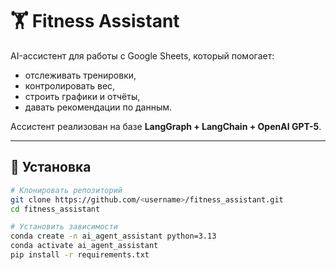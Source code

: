 # 🏋️ Fitness Assistant

AI-ассистент для работы с Google Sheets, который помогает:
- отслеживать тренировки,
- контролировать вес,
- строить графики и отчёты,
- давать рекомендации по данным.

Ассистент реализован на базе **LangGraph + LangChain + OpenAI GPT-5**.

---

## 🚀 Установка

```bash
# Клонировать репозиторий
git clone https://github.com/<username>/fitness_assistant.git
cd fitness_assistant

# Установить зависимости
conda create -n ai_agent_assistant python=3.13
conda activate ai_agent_assistant
pip install -r requirements.txt
